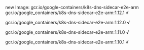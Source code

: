 new Image: gcr.io/google-containers/k8s-dns-sidecar-e2e-arm
gcr.io/google_containers/k8s-dns-sidecar-e2e-arm:1.12.1 √

gcr.io/google_containers/k8s-dns-sidecar-e2e-arm:1.12.0 √

gcr.io/google_containers/k8s-dns-sidecar-e2e-arm:1.11.0 √

gcr.io/google_containers/k8s-dns-sidecar-e2e-arm:1.10.1 √

